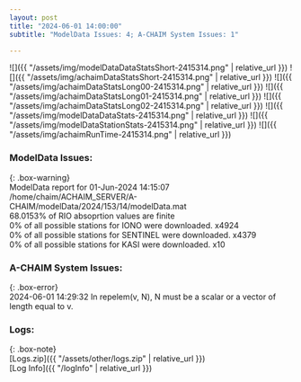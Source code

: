 ```yaml
---
layout: post
title: "2024-06-01 14:00:00"
subtitle: "ModelData Issues: 4; A-CHAIM System Issues: 1"

---
```


![]({{ "/assets/img/modelDataDataStatsShort-2415314.png" | relative_url }})
![]({{ "/assets/img/achaimDataStatsShort-2415314.png" | relative_url }})
![]({{ "/assets/img/achaimDataStatsLong00-2415314.png" | relative_url }})
![]({{ "/assets/img/achaimDataStatsLong01-2415314.png" | relative_url }})
![]({{ "/assets/img/achaimDataStatsLong02-2415314.png" | relative_url }})
![]({{ "/assets/img/modelDataDataStats-2415314.png" | relative_url }})
![]({{ "/assets/img/modelDataStationStats-2415314.png" | relative_url }})
![]({{ "/assets/img/achaimRunTime-2415314.png" | relative_url }})


### ModelData Issues:  
  
{: .box-warning}  
 ModelData report for 01-Jun-2024 14:15:07   
 /home/chaim/ACHAIM_SERVER/A-CHAIM/modelData/2024/153/14/modelData.mat   
 68.0153% of RIO absoprtion values are finite   
 0% of all possible stations for IONO were downloaded. x4924   
 0% of all possible stations for SENTINEL were downloaded. x4379   
 0% of all possible stations for KASI were downloaded. x10   
  
### A-CHAIM System Issues:  
  
{: .box-error}  
2024-06-01 14:29:32 In repelem(v, N), N must be a scalar or a vector of length equal to v.  

### Logs:  
  
{: .box-note}  
[Logs.zip]({{ "/assets/other/logs.zip" | relative_url }})  
[Log Info]({{ "/logInfo" | relative_url }})  
